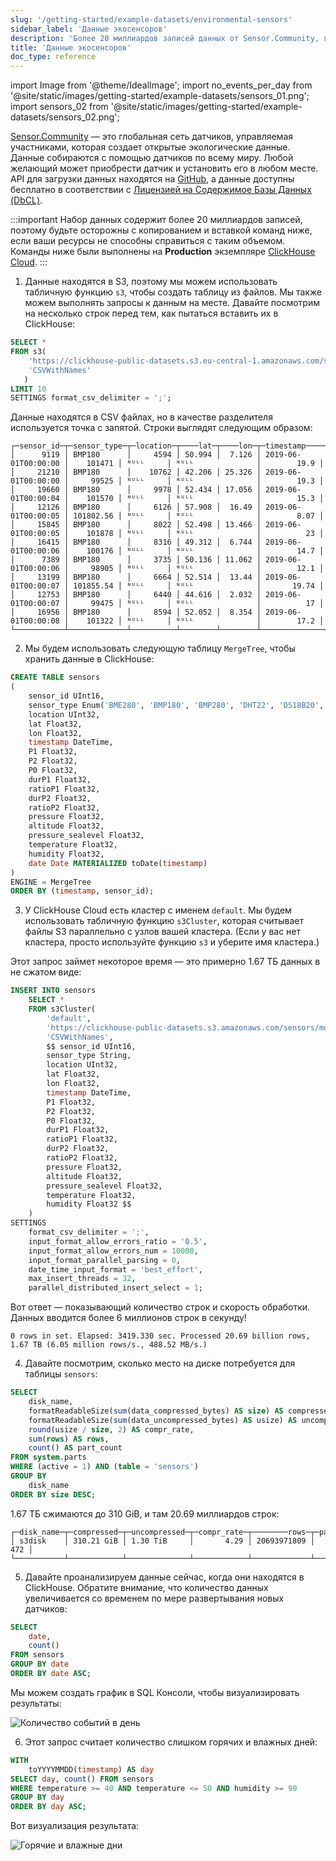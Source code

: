 ```yaml
---
slug: '/getting-started/example-datasets/environmental-sensors'
sidebar_label: 'Данные экосенсоров'
description: 'Более 20 миллиардов записей данных от Sensor.Community, глобальной'
title: 'Данные экосенсоров'
doc_type: reference
---
```

import Image from '@theme/IdealImage';
import no_events_per_day from '@site/static/images/getting-started/example-datasets/sensors_01.png';
import sensors_02 from '@site/static/images/getting-started/example-datasets/sensors_02.png';

[Sensor.Community](https://sensor.community/en/) — это глобальная сеть датчиков, управляемая участниками, которая создает открытые экологические данные. Данные собираются с помощью датчиков по всему миру. Любой желающий может приобрести датчик и установить его в любом месте. API для загрузки данных находятся на [GitHub](https://github.com/opendata-stuttgart/meta/wiki/APIs), а данные доступны бесплатно в соответствии с [Лицензией на Содержимое Базы Данных (DbCL)](https://opendatacommons.org/licenses/dbcl/1-0/).

:::important
Набор данных содержит более 20 миллиардов записей, поэтому будьте осторожны с копированием и вставкой команд ниже, если ваши ресурсы не способны справиться с таким объемом. Команды ниже были выполнены на **Production** экземпляре [ClickHouse Cloud](https://clickhouse.cloud).
:::

1. Данные находятся в S3, поэтому мы можем использовать табличную функцию `s3`, чтобы создать таблицу из файлов. Мы также можем выполнять запросы к данным на месте. Давайте посмотрим на несколько строк перед тем, как пытаться вставить их в ClickHouse:

```sql
SELECT *
FROM s3(
    'https://clickhouse-public-datasets.s3.eu-central-1.amazonaws.com/sensors/monthly/2019-06_bmp180.csv.zst',
    'CSVWithNames'
   )
LIMIT 10
SETTINGS format_csv_delimiter = ';';
```

Данные находятся в CSV файлах, но в качестве разделителя используется точка с запятой. Строки выглядят следующим образом:

```response
┌─sensor_id─┬─sensor_type─┬─location─┬────lat─┬────lon─┬─timestamp───────────┬──pressure─┬─altitude─┬─pressure_sealevel─┬─temperature─┐
│      9119 │ BMP180      │     4594 │ 50.994 │  7.126 │ 2019-06-01T00:00:00 │    101471 │ ᴺᵁᴸᴸ     │ ᴺᵁᴸᴸ              │        19.9 │
│     21210 │ BMP180      │    10762 │ 42.206 │ 25.326 │ 2019-06-01T00:00:00 │     99525 │ ᴺᵁᴸᴸ     │ ᴺᵁᴸᴸ              │        19.3 │
│     19660 │ BMP180      │     9978 │ 52.434 │ 17.056 │ 2019-06-01T00:00:04 │    101570 │ ᴺᵁᴸᴸ     │ ᴺᵁᴸᴸ              │        15.3 │
│     12126 │ BMP180      │     6126 │ 57.908 │  16.49 │ 2019-06-01T00:00:05 │ 101802.56 │ ᴺᵁᴸᴸ     │ ᴺᵁᴸᴸ              │        8.07 │
│     15845 │ BMP180      │     8022 │ 52.498 │ 13.466 │ 2019-06-01T00:00:05 │    101878 │ ᴺᵁᴸᴸ     │ ᴺᵁᴸᴸ              │          23 │
│     16415 │ BMP180      │     8316 │ 49.312 │  6.744 │ 2019-06-01T00:00:06 │    100176 │ ᴺᵁᴸᴸ     │ ᴺᵁᴸᴸ              │        14.7 │
│      7389 │ BMP180      │     3735 │ 50.136 │ 11.062 │ 2019-06-01T00:00:06 │     98905 │ ᴺᵁᴸᴸ     │ ᴺᵁᴸᴸ              │        12.1 │
│     13199 │ BMP180      │     6664 │ 52.514 │  13.44 │ 2019-06-01T00:00:07 │ 101855.54 │ ᴺᵁᴸᴸ     │ ᴺᵁᴸᴸ              │       19.74 │
│     12753 │ BMP180      │     6440 │ 44.616 │  2.032 │ 2019-06-01T00:00:07 │     99475 │ ᴺᵁᴸᴸ     │ ᴺᵁᴸᴸ              │          17 │
│     16956 │ BMP180      │     8594 │ 52.052 │  8.354 │ 2019-06-01T00:00:08 │    101322 │ ᴺᵁᴸᴸ     │ ᴺᵁᴸᴸ              │        17.2 │
└───────────┴─────────────┴──────────┴────────┴────────┴─────────────────────┴───────────┴──────────┴───────────────────┴─────────────┘
```

2. Мы будем использовать следующую таблицу `MergeTree`, чтобы хранить данные в ClickHouse:

```sql
CREATE TABLE sensors
(
    sensor_id UInt16,
    sensor_type Enum('BME280', 'BMP180', 'BMP280', 'DHT22', 'DS18B20', 'HPM', 'HTU21D', 'PMS1003', 'PMS3003', 'PMS5003', 'PMS6003', 'PMS7003', 'PPD42NS', 'SDS011'),
    location UInt32,
    lat Float32,
    lon Float32,
    timestamp DateTime,
    P1 Float32,
    P2 Float32,
    P0 Float32,
    durP1 Float32,
    ratioP1 Float32,
    durP2 Float32,
    ratioP2 Float32,
    pressure Float32,
    altitude Float32,
    pressure_sealevel Float32,
    temperature Float32,
    humidity Float32,
    date Date MATERIALIZED toDate(timestamp)
)
ENGINE = MergeTree
ORDER BY (timestamp, sensor_id);
```

3. У ClickHouse Cloud есть кластер с именем `default`. Мы будем использовать табличную функцию `s3Cluster`, которая считывает файлы S3 параллельно с узлов вашей кластера. (Если у вас нет кластера, просто используйте функцию `s3` и уберите имя кластера.)

Этот запрос займет некоторое время — это примерно 1.67 ТБ данных в не сжатом виде:

```sql
INSERT INTO sensors
    SELECT *
    FROM s3Cluster(
        'default',
        'https://clickhouse-public-datasets.s3.amazonaws.com/sensors/monthly/*.csv.zst',
        'CSVWithNames',
        $$ sensor_id UInt16,
        sensor_type String,
        location UInt32,
        lat Float32,
        lon Float32,
        timestamp DateTime,
        P1 Float32,
        P2 Float32,
        P0 Float32,
        durP1 Float32,
        ratioP1 Float32,
        durP2 Float32,
        ratioP2 Float32,
        pressure Float32,
        altitude Float32,
        pressure_sealevel Float32,
        temperature Float32,
        humidity Float32 $$
    )
SETTINGS
    format_csv_delimiter = ';',
    input_format_allow_errors_ratio = '0.5',
    input_format_allow_errors_num = 10000,
    input_format_parallel_parsing = 0,
    date_time_input_format = 'best_effort',
    max_insert_threads = 32,
    parallel_distributed_insert_select = 1;
```

Вот ответ — показывающий количество строк и скорость обработки. Данных вводится более 6 миллионов строк в секунду!

```response
0 rows in set. Elapsed: 3419.330 sec. Processed 20.69 billion rows, 1.67 TB (6.05 million rows/s., 488.52 MB/s.)
```

4. Давайте посмотрим, сколько место на диске потребуется для таблицы `sensors`:

```sql
SELECT
    disk_name,
    formatReadableSize(sum(data_compressed_bytes) AS size) AS compressed,
    formatReadableSize(sum(data_uncompressed_bytes) AS usize) AS uncompressed,
    round(usize / size, 2) AS compr_rate,
    sum(rows) AS rows,
    count() AS part_count
FROM system.parts
WHERE (active = 1) AND (table = 'sensors')
GROUP BY
    disk_name
ORDER BY size DESC;
```

1.67 ТБ сжимаются до 310 GiB, и там 20.69 миллиардов строк:

```response
┌─disk_name─┬─compressed─┬─uncompressed─┬─compr_rate─┬────────rows─┬─part_count─┐
│ s3disk    │ 310.21 GiB │ 1.30 TiB     │       4.29 │ 20693971809 │        472 │
└───────────┴────────────┴──────────────┴────────────┴─────────────┴────────────┘
```

5. Давайте проанализируем данные сейчас, когда они находятся в ClickHouse. Обратите внимание, что количество данных увеличивается со временем по мере развертывания новых датчиков:

```sql
SELECT
    date,
    count()
FROM sensors
GROUP BY date
ORDER BY date ASC;
```

Мы можем создать график в SQL Консоли, чтобы визуализировать результаты:

<Image img={no_events_per_day} size="md" alt="Количество событий в день"/>

6. Этот запрос считает количество слишком горячих и влажных дней:

```sql
WITH
    toYYYYMMDD(timestamp) AS day
SELECT day, count() FROM sensors
WHERE temperature >= 40 AND temperature <= 50 AND humidity >= 90
GROUP BY day
ORDER BY day ASC;
```

Вот визуализация результата:

<Image img={sensors_02} size="md" alt="Горячие и влажные дни"/>